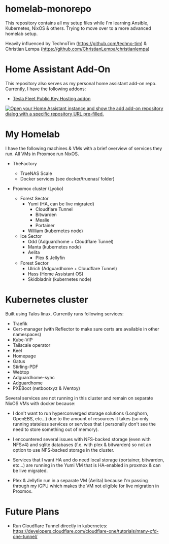 # homelab-monorepo

This repository contains all my setup files while I'm learning Ansible, Kubernetes, NixOS & others. Trying to move over to a more advanced homelab setup.

Heavily influenced by TechnoTim (<https://github.com/techno-tim>) & Christian Lempa (<https://github.com/ChristianLempa/christianlempa>)

# Home Assistant Add-On
This repository also serves as my personal home assistant add-on repo. Currently, I have the following addons:

- [Tesla Fleet Public Key Hosting addon](./teslafleet-publickeyhost)

[![Open your Home Assistant instance and show the add add-on repository dialog with a specific repository URL pre-filled.](https://my.home-assistant.io/badges/supervisor_add_addon_repository.svg)](https://my.home-assistant.io/redirect/supervisor_add_addon_repository/?repository_url=https://github.com/TimoVerbrugghe/homelab-monorepo)


# My Homelab
I have the following machines & VMs with a brief overview of services they run. All VMs in Proxmox run NixOS.

- TheFactory
    - TrueNAS Scale
    - Docker services (see docker/truenas/ folder)

- Proxmox cluster (Lyoko)
    - Forest Sector
        - Yumi (HA, can be live migrated)
            - Cloudflare Tunnel
            - Bitwarden
            - Mealie
            - Portainer
        - William (kubernetes node)
    - Ice Sector
        - Odd (Adguardhome + Cloudflare Tunnel)
        - Manta (kubernetes node)
        - Aelita
            - Plex & Jellyfin
    - Forest Sector
        - Ulrich (Adguardhome + Cloudflare Tunnel)
        - Hass (Home Assistant OS)
        - Skidbladnir (kubernetes node)

# Kubernetes cluster
Built using Talos linux. Currently runs following services:
- Traefik
- Cert-manager (with Reflector to make sure certs are available in other namespaces)
- Kube-VIP
- Tailscale operator
- Keel
- Homepage
- Gatus
- Stirling-PDF
- Webtop
- Adguardhome-sync
- Adguardhome
- PXEBoot (netbootxyz & iVentoy)

Several services are not running in this cluster and remain on separate NixOS VMs with docker because:

- I don't want to run hyperconverged storage solutions (Longhorn, OpenEBS, etc...) due to the amount of resources it takes (so only running stateless services or services that I personally don't see the need to store something out of memory).

- I encountered several issues with NFS-backed storage (even with NFSv4) and sqlite databases (f.e. with plex & bitwarden) so not an option to use NFS-backed storage in the cluster.

- Services that I want HA and do need local storage (portainer, bitwarden, etc...) are running in the Yumi VM that is HA-enabled in proxmox & can be live migrated.

- Plex & Jellyfin run in a separate VM (Aelita) because I'm passing through my iGPU which makes the VM not eligible for live migration in Proxmox.

# Future Plans
- Run Cloudflare Tunnel directly in kubernetes: https://developers.cloudflare.com/cloudflare-one/tutorials/many-cfd-one-tunnel/